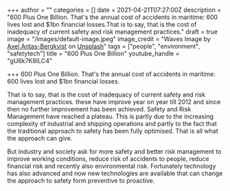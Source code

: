 +++
author = ""
categories = []
date = 2021-04-21T07:27:00Z
description = "600 Plus One Billion. That's the annual cost of accidents in maritime: 600 lives lost and $1bn financial losses.That is to say, that is the cost of inadequacy of current safety and risk management practices."
draft = true
image = "/images/default-image.jpeg"
image_credit = "Waves Image by [Axel Antas-Bergkvist](https://unsplash.com/@aabergkvist?utm_source=unsplash&utm_medium=referral&utm_content=creditCopyText) on [Unsplash](https://unsplash.com/s/photos/big-waves?utm_source=unsplash&utm_medium=referral&utm_content=creditCopyText)"
tags = ["people", "environment", "safetytech"]
title = "600 Plus One Billion"
youtube_handle = "gU6k7K8ILC4"

+++
600 Plus One Billion. That's the annual cost of accidents in maritime: 600 lives lost and $1bn financial losses.  
  
That is to say, that is the cost of inadequacy of current safety and risk management practices. these have improve year on year till 2012 and since then no further improvement has been achieved. Safety and Risk Management have reached a plateau. This is partly due to the increasing complexity of industrial and shipping operations and partly to the fact that the traditional approach to safety has been fully optimised. That is all what the approach can give.  
  
But industry and society ask for more safety and better risk management to improve working conditions, reduce risk of accidents to people, reduce financial risk and recently also environmental risk. Fortunately technology has also advanced and now new technologies are available that can change the approach to safety form preventive to proactive. 